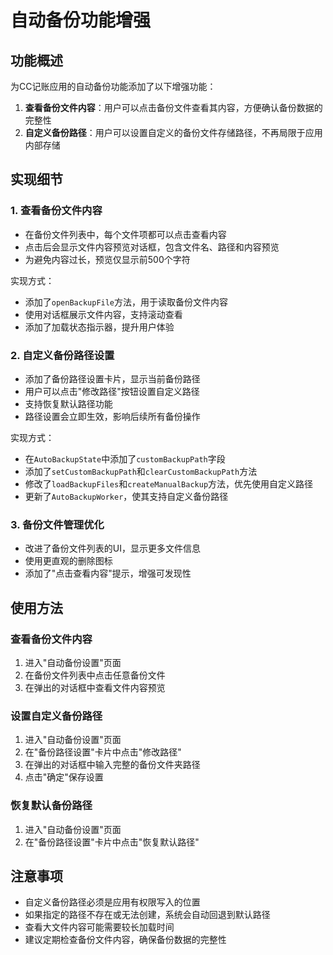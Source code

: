 # 自动备份功能增强

## 功能概述

为CC记账应用的自动备份功能添加了以下增强功能：

1. **查看备份文件内容**：用户可以点击备份文件查看其内容，方便确认备份数据的完整性
2. **自定义备份路径**：用户可以设置自定义的备份文件存储路径，不再局限于应用内部存储

## 实现细节

### 1. 查看备份文件内容

- 在备份文件列表中，每个文件项都可以点击查看内容
- 点击后会显示文件内容预览对话框，包含文件名、路径和内容预览
- 为避免内容过长，预览仅显示前500个字符

实现方式：
- 添加了`openBackupFile`方法，用于读取备份文件内容
- 使用对话框展示文件内容，支持滚动查看
- 添加了加载状态指示器，提升用户体验

### 2. 自定义备份路径设置

- 添加了备份路径设置卡片，显示当前备份路径
- 用户可以点击"修改路径"按钮设置自定义路径
- 支持恢复默认路径功能
- 路径设置会立即生效，影响后续所有备份操作

实现方式：
- 在`AutoBackupState`中添加了`customBackupPath`字段
- 添加了`setCustomBackupPath`和`clearCustomBackupPath`方法
- 修改了`loadBackupFiles`和`createManualBackup`方法，优先使用自定义路径
- 更新了`AutoBackupWorker`，使其支持自定义备份路径

### 3. 备份文件管理优化

- 改进了备份文件列表的UI，显示更多文件信息
- 使用更直观的删除图标
- 添加了"点击查看内容"提示，增强可发现性

## 使用方法

### 查看备份文件内容

1. 进入"自动备份设置"页面
2. 在备份文件列表中点击任意备份文件
3. 在弹出的对话框中查看文件内容预览

### 设置自定义备份路径

1. 进入"自动备份设置"页面
2. 在"备份路径设置"卡片中点击"修改路径"
3. 在弹出的对话框中输入完整的备份文件夹路径
4. 点击"确定"保存设置

### 恢复默认备份路径

1. 进入"自动备份设置"页面
2. 在"备份路径设置"卡片中点击"恢复默认路径"

## 注意事项

- 自定义备份路径必须是应用有权限写入的位置
- 如果指定的路径不存在或无法创建，系统会自动回退到默认路径
- 查看大文件内容可能需要较长加载时间
- 建议定期检查备份文件内容，确保备份数据的完整性
